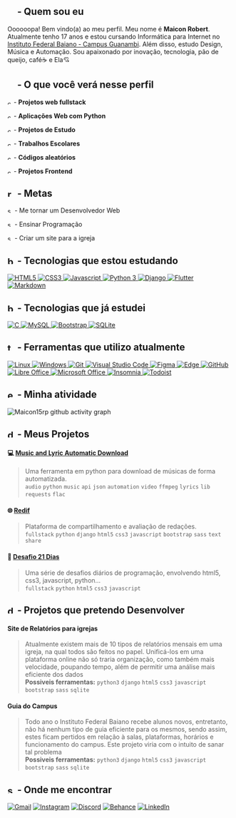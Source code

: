 ## <img src=https://user-images.githubusercontent.com/60708311/189707560-b11db742-6ec6-4c17-b0b4-f2ecdd66c382.svg width=17/> - Quem sou eu

Oooooopa! Bem vindo(a) ao meu perfil. Meu nome é **Maicon Robert**. Atualmente tenho 17 anos e estou cursando Informática para Internet no [Instituto Federal Baiano - Campus Guanambi](https://www.ifbaiano.edu.br/unidades/guanambi/). Além disso, estudo Design, Música e Automação. Sou apaixonado por inovação, tecnologia, pão de queijo, café☕ e Ela💘

## <img src=https://user-images.githubusercontent.com/60708311/189708234-43f05dd3-3555-4aa8-8d50-7e2ae5fcf947.svg width=17/> - O que você verá nesse perfil

<img alt=check-icon src=https://user-images.githubusercontent.com/60708311/189709768-363c04e2-a826-4f75-b9e2-cc82251bc75e.svg width=10/> - **Projetos web fullstack**

<img alt=check-icon src=https://user-images.githubusercontent.com/60708311/189709768-363c04e2-a826-4f75-b9e2-cc82251bc75e.svg width=10/> - **Aplicações Web com Python**

<img alt=check-icon src=https://user-images.githubusercontent.com/60708311/189709768-363c04e2-a826-4f75-b9e2-cc82251bc75e.svg width=10/> - **Projetos de Estudo**

<img alt=check-icon src=https://user-images.githubusercontent.com/60708311/189709768-363c04e2-a826-4f75-b9e2-cc82251bc75e.svg width=10/> - **Trabalhos Escolares**

<img alt=check-icon src=https://user-images.githubusercontent.com/60708311/189709768-363c04e2-a826-4f75-b9e2-cc82251bc75e.svg width=10/> - **Códigos aleatórios**

<img alt=check-icon src=https://user-images.githubusercontent.com/60708311/189709768-363c04e2-a826-4f75-b9e2-cc82251bc75e.svg width=10/> - **Projetos Frontend**

## <img alt=rocket-icon src=https://user-images.githubusercontent.com/60708311/189712763-8fa60b6b-67b0-4984-9333-4e9ba3283437.svg width=17/> - Metas

<img alt=sparkles-icon src=https://user-images.githubusercontent.com/60708311/189714076-4ace66df-e95b-4eae-a380-75448f842123.svg width=12/> - Me tornar um Desenvolvedor Web

<img alt=sparkles-icon src=https://user-images.githubusercontent.com/60708311/189714076-4ace66df-e95b-4eae-a380-75448f842123.svg width=12/> - Ensinar Programação

<img alt=sparkles-icon src=https://user-images.githubusercontent.com/60708311/189714076-4ace66df-e95b-4eae-a380-75448f842123.svg width=12/> - Criar um site para a igreja

## <img alt=book-icon src=https://user-images.githubusercontent.com/60708311/189717216-5675e804-ffa7-47d3-bad4-3ca26eb06f4e.svg width=17/> - Tecnologias que estou estudando
[
![HTML5](https://img.shields.io/badge/HTML5-E34F26?style=for-the-badge&logo=html5&logoColor=white&labelColor=1F6FEB&color=1F6FEB)
![CSS3](https://img.shields.io/badge/CSS3-1572B6?style=for-the-badge&logo=css3&logoColor=white&labelColor=1F6FEB&color=1F6FEB)
![Javascript](https://img.shields.io/badge/JavaScript-323330?style=for-the-badge&logo=javascript&logoColor=white&labelColor=1F6FEB&color=1F6FEB)
![Python 3](https://img.shields.io/badge/python-3670A0?style=for-the-badge&logo=python&logoColor=white&labelColor=1F6FEB&color=1F6FEB)
![Django](https://img.shields.io/badge/django-%23092E20.svg?style=for-the-badge&logo=django&logoColor=white&labelColor=1F6FEB&color=1F6FEB)
![Flutter](https://img.shields.io/badge/Flutter-%2302569B.svg?style=for-the-badge&logo=Flutter&logoColor=white&labelColor=1F6FEB&color=1F6FEB)
![Markdown](https://img.shields.io/badge/Markdown-000000?style=for-the-badge&logo=markdown&logoColor=white&labelColor=1F6FEB&color=1F6FEB)
](#n)
## <img alt=bookmark-icon src=https://user-images.githubusercontent.com/60708311/189718010-4971f595-f74c-40b3-a266-bdbf643b3fd5.svg width=17/> - Tecnologias que já estudei

[
![C](https://img.shields.io/badge/C-00599C?style=for-the-badge&logo=c&logoColor=white&labelColor=1F6FEB&color=1F6FEB)
![MySQL](https://img.shields.io/badge/MySQL-FFC500?style=for-the-badge&logo=mysql&logoColor=white&labelColor=1F6FEB&color=1F6FEB&labelColor=white)
![Bootstrap](https://img.shields.io/badge/Bootstrap-563D7C?style=for-the-badge&logo=bootstrap&logoColor=white&labelColor=1F6FEB&color=1F6FEB)
![SQLite](https://img.shields.io/badge/sqlite-%2307405e.svg?style=for-the-badge&logo=sqlite&logoColor=white&labelColor=1F6FEB&color=1F6FEB)
](#n)

## <img alt=toolbox-icon src=https://user-images.githubusercontent.com/60708311/189714700-1b82520c-3a86-463c-a282-4de87e196e81.svg width=17/> - Ferramentas que utilizo atualmente
[
![Linux](https://img.shields.io/badge/Linux-FCC644?style=for-the-badge&logo=linux&logoColor=white&labelColor=1F6FEB&color=1F6FEB)
![Windows](https://img.shields.io/badge/Windows-0078D6?style=for-the-badge&logo=windows&logoColor=white&labelColor=1F6FEB&color=1F6FEB)
![Git](https://img.shields.io/badge/GIT-E44C30?style=for-the-badge&logo=git&logoColor=white&labelColor=1F6FEB&color=1F6FEB)
![Visual Studio Code](https://img.shields.io/badge/VSCode-0078D4?style=for-the-badge&logo=visual%20studio%20code&logoColor=white&labelColor=1F6FEB&color=1F6FEB)
![Figma](https://img.shields.io/badge/figma-%23F24E1E.svg?style=for-the-badge&logo=figma&logoColor=white&labelColor=1F6FEB&color=1F6FEB)
![Edge](https://img.shields.io/badge/Edge-0078D7?style=for-the-badge&logo=Microsoft-edge&logoColor=white&labelColor=1F6FEB&color=1F6FEB)
![GitHub](https://img.shields.io/badge/github-%23121011.svg?style=for-the-badge&logo=github&logoColor=white&labelColor=1F6FEB&color=1F6FEB)
![Libre Office](https://img.shields.io/badge/LibreOffice-18A303?style=for-the-badge&logo=LibreOffice&logoColor=white&labelColor=1F6FEB&color=1F6FEB)
![Microsoft Office](https://img.shields.io/badge/MS_Office-D83B01?style=for-the-badge&logo=microsoft-office&logoColor=white&labelColor=1F6FEB&color=1F6FEB)
![Insomnia](https://img.shields.io/badge/Insomnia-black?style=for-the-badge&logo=insomnia&logoColor=5849BE&&logoColor=white&labelColor=1F6FEB&color=1F6FEB)
![Todoist](https://img.shields.io/badge/Todoist-E44332?style=for-the-badge&logo=todoist&logoColor=white&labelColor=1F6FEB&color=1F6FEB)
](#n)

## <img alt=estatistics-icon src=https://user-images.githubusercontent.com/60708311/189716182-1b7c7374-9f97-405d-9f41-65252fae15ef.svg width=17/> -  Minha atividade

<picture>
  <source media="(prefers-color-scheme: dark)" srcset="https://activity-graph.herokuapp.com/graph?username=maicon15rp&theme=github-dark&hide_title=true">
  <source media="(prefers-color-scheme: light)" srcset="https://activity-graph.herokuapp.com/graph?username=maicon15rp&theme=minimal&hide_title=true">
  <img alt="Maicon15rp github activity graph" src="https://activity-graph.herokuapp.com/graph?username=maicon15rp&theme=github-dark&hide_title=true">
</picture>

## <img alt=document-icon src=https://user-images.githubusercontent.com/60708311/189718825-c91e4b9c-58b7-4c32-91b9-476f5202a9a5.svg width=17/> -  Meus Projetos
#### :computer: [Music and Lyric Automatic Download](https://github.com/maicon15rp/Music-Lyric-Download)
> Uma ferramenta em python para download de músicas de forma automatizada. <br>
> `audio` `python` `music` `api` `json` `automation` `video` `ffmpeg` `lyrics` `lib` `requests` `flac`

#### 🌐 [Redif](https://github.com/maicon15rp/Redif)
> Plataforma de compartilhamento e avaliação de redações. <br>
> `fullstack` `python` `django` `html5` `css3` `javascript` `bootstrap` `sass` `text` `share`

#### 🦾 [Desafio 21 Dias](https://github.com/maicon15rp/Desafio-21-Dias)
> Uma série de desafios diários de programação, envolvendo html5, css3, javascript, python... <br>
> `fullstack` `python` `html5` `css3` `javascript`

## <img alt=document-icon src=https://user-images.githubusercontent.com/60708311/189719277-3c9e4924-2ca6-43bb-aa91-5180635e0417.svg width=17/> - Projetos que pretendo Desenvolver 
#### Site de Relatórios para igrejas
> Atualmente existem mais de 10 tipos de relatórios mensais em uma igreja, na qual todos são feitos no papel. Unificá-los em uma plataforma online não só traria organização, como também mais velocidade, poupando tempo, além de permitir uma análise  mais eficiente dos dados<br>
**Possiveis ferramentas:** `python3` `django` `html5` `css3` `javascript` `bootstrap` `sass` `sqlite`

#### Guia do Campus
> Todo ano o Instituto Federal Baiano recebe alunos novos, entretanto, não há nenhum tipo de guia eficiente para os mesmos, sendo assim, estes ficam pertidos em relação à salas, plataformas, horários e funcionamento do campus. Este projeto viria com o intuito de sanar tal problema<br>
**Possiveis ferramentas:** `python3` `django` `html5` `css3` `javascript` `bootstrap` `sass` `sqlite`

##  <img alt=search-icon src=https://user-images.githubusercontent.com/60708311/189720921-8c210531-be37-40ef-9ee6-f6d2a2a1f510.svg width=17/> - Onde me encontrar

[![Gmail](https://img.shields.io/badge/Gmail-D14836?style=for-the-badge&logo=gmail&logoColor=white&labelColor=1F6FEB&color=1F6FEB)](mailto:maiconlk2321@gmail.com)
[![Instagram](https://img.shields.io/badge/maiconroberp-%23E4405F.svg?style=for-the-badge&logo=Instagram&logoColor=white&labelColor=1F6FEB&color=1F6FEB)](https://www.instagram.com/maiconrobertp/)
[![Discord](https://img.shields.io/badge/Discord-%237289DA.svg?style=for-the-badge&logo=discord&logoColor=white&labelColor=1F6FEB&color=1F6FEB)](http://discordapp.com/users/670372491771904012)
[![Behance](https://img.shields.io/badge/Behance-1769ff?style=for-the-badge&logo=behance&logoColor=white&labelColor=1F6FEB&color=1F6FEB)](#-onde-me-encontrar)
[![LinkedIn](https://img.shields.io/badge/linkedin-%230077B5.svg?style=for-the-badge&logo=linkedin&logoColor=white&labelColor=1F6FEB&color=1F6FEB)](#-onde-me-encontrar)
<!--
![Anurag's GitHub stats](https://github-readme-stats.vercel.app/api?username=maicon15rp&theme=dark)

[![Readme Card](https://github-readme-stats.vercel.app/api/pin/?username=maicon15rp&repo=music-lyric-download)](https://github.com/maicon15rp/maicon15rp)



[![GitHub Streak](https://streak-stats.demolab.com/?user=maicon15rp&theme=dark)](https://git.io/streak-stats)

[![Ashutosh's github activity graph](https://activity-graph.herokuapp.com/graph?username=maicon15rp&theme=github)](https://github.com/ashutosh00710/github-readme-activity-graph)

-->
